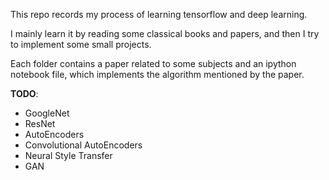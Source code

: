 This repo records my process of learning tensorflow and deep learning.

I mainly learn it by reading some classical books and papers, and then I try to implement some small projects.

Each folder contains a paper related to some subjects and an ipython notebook file, which implements the algorithm mentioned by the paper. 

**TODO**:

- GoogleNet
- ResNet
- AutoEncoders
- Convolutional AutoEncoders
- Neural Style Transfer
- GAN